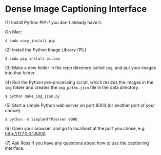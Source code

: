 # Dense Image Captioning Interface

(1) Install Python PIP if you don't already have it.

On Mac:

    $ sudo easy_install pip

(2) Install the Python Image Library (PIL)

    $ sudo pip install pillow

(3) Make a new folder in the repo directory called `img`, and put your images into that folder.

(4) Run the Python pre-processing script, which resizes the images in the `img` folder and creates the `img_paths.json` file in the data directory.

    $ python make_img_json.py

(5) Start a simple Python web server on port 8000 (or another port of your choice).

    $ python -m SimpleHTTPServer 8000


(6) Open your browser, and go to localhost at the port you chose, e.g. http://127.0.0.1:8000

(7) Ask Ross if you have any questions about how to use the captioning interface.

